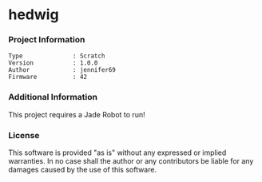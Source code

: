 hedwig
================



### Project Information
```
Type              : Scratch
Version           : 1.0.0
Author            : jennifer69
Firmware          : 42
```

### Additional Information
This project requires a Jade Robot to run!

### License
This software is provided "as is" without any expressed or implied warranties.  In no case shall the author or any contributors be liable for any damages caused by the use of this software.

